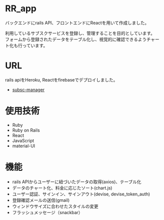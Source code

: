 # RR_app
バックエンドにrails API、フロントエンドにReactを用いて作成しました。

利用しているサブスクサービスを登録し、管理することを目的としています。
フォームから登録されたデータをテーブル化し、視覚的に確認できるようチャート化も行っています。

# URL
rails apiをHeroku, Reactをfirebaseでデプロイしました。
* [subsc-manager](https://subsc-manager-11559.web.app/)

# 使用技術
* Ruby
* Ruby on Rails
* React
* JavaScript
* material-UI

# 機能
* rails APIからユーザーに紐づいたデータの取得(axios)、テーブル化
* データのチャート化、料金に応じたソート(chart.js)
* ユーザー認証、サインイン、サインアウト(devise, devise_token_auth)
* 登録確認メールの送信(gmail)
* ウィンドウサイズに合わせたスタイルの変更
* フラッシュメッセージ（snackbar）
